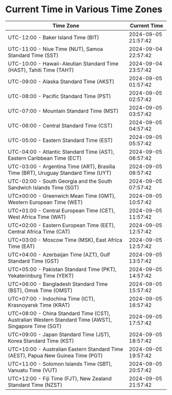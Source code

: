 # Current Time in Various Time Zones

| Time Zone | Current Time |
|-----------|--------------|
| UTC-12:00 - Baker Island Time (BIT) | 2024-09-05 21:57:42 |
| UTC-11:00 - Niue Time (NUT), Samoa Standard Time (SST) | 2024-09-04 22:57:42 |
| UTC-10:00 - Hawaii-Aleutian Standard Time (HAST), Tahiti Time (TAHT) | 2024-09-04 23:57:42 |
| UTC-09:00 - Alaska Standard Time (AKST) | 2024-09-05 01:57:42 |
| UTC-08:00 - Pacific Standard Time (PST) | 2024-09-05 02:57:42 |
| UTC-07:00 - Mountain Standard Time (MST) | 2024-09-05 03:57:42 |
| UTC-06:00 - Central Standard Time (CST) | 2024-09-05 04:57:42 |
| UTC-05:00 - Eastern Standard Time (EST) | 2024-09-05 05:57:42 |
| UTC-04:00 - Atlantic Standard Time (AST), Eastern Caribbean Time (ECT) | 2024-09-05 06:57:42 |
| UTC-03:00 - Argentina Time (ART), Brasília Time (BRT), Uruguay Standard Time (UYT) | 2024-09-05 06:57:42 |
| UTC-02:00 - South Georgia and the South Sandwich Islands Time (SGT) | 2024-09-05 07:57:42 |
| UTC±00:00 - Greenwich Mean Time (GMT), Western European Time (WET) | 2024-09-05 10:57:42 |
| UTC+01:00 - Central European Time (CET), West Africa Time (WAT) | 2024-09-05 11:57:42 |
| UTC+02:00 - Eastern European Time (EET), Central Africa Time (CAT) | 2024-09-05 12:57:42 |
| UTC+03:00 - Moscow Time (MSK), East Africa Time (EAT) | 2024-09-05 12:57:42 |
| UTC+04:00 - Azerbaijan Time (AZT), Gulf Standard Time (GST) | 2024-09-05 13:57:42 |
| UTC+05:00 - Pakistan Standard Time (PKT), Yekaterinburg Time (YEKT) | 2024-09-05 14:57:42 |
| UTC+06:00 - Bangladesh Standard Time (BST), Omsk Time (OMST) | 2024-09-05 15:57:42 |
| UTC+07:00 - Indochina Time (ICT), Krasnoyarsk Time (KRAT) | 2024-09-05 16:57:42 |
| UTC+08:00 - China Standard Time (CST), Australian Western Standard Time (AWST), Singapore Time (SGT) | 2024-09-05 17:57:42 |
| UTC+09:00 - Japan Standard Time (JST), Korea Standard Time (KST) | 2024-09-05 18:57:42 |
| UTC+10:00 - Australian Eastern Standard Time (AEST), Papua New Guinea Time (PGT) | 2024-09-05 19:57:42 |
| UTC+11:00 - Solomon Islands Time (SBT), Vanuatu Time (VUT) | 2024-09-05 20:57:42 |
| UTC+12:00 - Fiji Time (FJT), New Zealand Standard Time (NZST) | 2024-09-05 21:57:42 |
